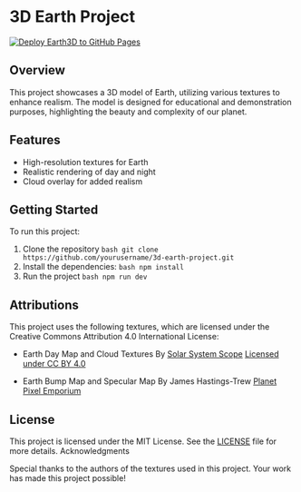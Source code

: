 # 3D Earth Project

[![Deploy Earth3D to GitHub Pages](https://github.com/mitchcamza/Earth3D/actions/workflows/deploy.yml/badge.svg)](https://github.com/mitchcamza/Earth3D/actions/workflows/deploy.yml)

## Overview
This project showcases a 3D model of Earth, utilizing various textures to enhance realism. The model is designed for educational and demonstration purposes, highlighting the beauty and complexity of our planet.

## Features
- High-resolution textures for Earth
- Realistic rendering of day and night
- Cloud overlay for added realism

## Getting Started
To run this project:
1. Clone the repository ```bash git clone https://github.com/yourusername/3d-earth-project.git```
2. Install the dependencies: ```bash npm install```
3. Run the project ```bash npm run dev```

## Attributions
This project uses the following textures, which are licensed under the Creative Commons Attribution 4.0 International License:
- Earth Day Map and Cloud Textures
By [Solar System Scope](http://solarsystemscope.com/textures)
[Licensed under CC BY 4.0](https://creativecommons.org/licenses/by/4.0/)

- Earth Bump Map and Specular Map
By James Hastings-Trew
[Planet Pixel Emporium](https://planetpixelemporium.com/planets.html)

## License
This project is licensed under the MIT License. See the [LICENSE](https://github.com/mitchcamza/Earth3D?tab=MIT-1-ov-file) file for more details.
Acknowledgments

Special thanks to the authors of the textures used in this project. Your work has made this project possible!
